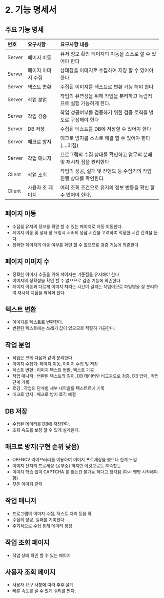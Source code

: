 # 2. 기능 명세서

## 주요 기능 명세

| 번호 | 요구사항  | 요구사항 내용 |
| :--- | :--- | :--- |
| Server | 페이지 이동 | 유저 정보 확인 페이지의 이동을 스스로 할 수 있어야 한다 |
| Server | 페이지 이미지 수집  | 상태창을 이미지로 수집하여 저장 할 수 있어야 한다 |
| Server | 텍스트 변환 | 수집된 이미지를 텍스트로 변환 가능 해야 한다 |
| Server | 작업 분업 | 작업의 유연성을 위해 작업을 분리하고 독립적으로 실행 가능하게 한다. |
| Server | 작업 검증 | 작업 성공여부를 검증하기 위한 검증 로직을 별도로 구성해야 한다 |
| Server | DB 저장  | 수집된 텍스트를 DB에 저장할 수 있어야 한다 |
| Server | 매크로 방지 | 매크로 방지를 스스로 해결 할 수 있어야 한다\(....미침\) |
| Server | 작업 매니저 | 프로그램의 수집 상태를 확인하고 업무의 분배 및 재시작 점을 관리한다 |
| Client | 작업 조회 | 작업의 성공, 실패 및 진행도 등 수집기의  작업 진행 상태를 확인한다. |
| Client | 사용자 조 페이지 | 여러 조회 조건으로 유저의 정보 변동을 확인 할 수 있어야 한다. |

## 페이지 이동 

* 수집될 유저의 정보를 확인 할 수 있는 페이지로 자동 이동한다. 
* 페이지 이동 및 상태 창 요청시 서버의 응답 시간을 고려하여 적당한 시간 간격을 둔다.
* 정확한 페이지의 이동 여부를 확인 할 수 없으므로 검증 기능에 의존한다

## 페이지 이미지 수

* 정확한 이미지 추출을 위해 페이지는 기준점을 유지해야 한다
* 이미지의 정확성을 확인 할 수 없으므로 검증 기능에 의존한다.
* 페이지 이동과 다르게 이미지 처리는 시간이 걸리는 작업이므로 파일명을 잘 분리하여 재시작 지점을 최적화 한다.

## 텍스트 변환 

* 이미지를 텍스트로 변환한다.
* 변환된 텍스트에는 쓰레기 값이 있으므로 적절히 가공한다.

## 작업 분업

* 작업은 크게 다음과 같이 분리한다.
* 이미지 수집기: 페이지 이동, 이미지 수집 및 저장
* 텍스트 변환 : 이미지 텍스트 변환, 텍스트 가공
* 작업 매니저 :  변환된 텍스트의 길이,  DB 데이터와 비교등으로 검증, DB 입력 , 작업 단계 기록
* 로깅  : 작업의 단계별 세부 내역을를 텍스트르에 기록
* 매크로 방지 : 매크로 방지 로직 해결

## DB 저장

* 수집된 데이터를 DB에 저장한다. 
* 조회 속도를 보장 할 수 있게 설계한다.

## 매크로 방지\(구현 순위 낮음\)

* OPENCV 라이브러리를 이용하여 이미지 프로세싱을 했으나 한계 느낌
* 이미지 전처리 프로세싱 \(공부중\) 하지만 이것으로도 부족할듯 
* 이미지 학습 없이 CAPTCHA 를 뚫는건 불가능 하다고 생각됨  \(다시  맨땅 시작해야함\)
* 찾은 이미지 클릭 

## 작업 매니저

* 프로그램의 이미지 수집, 텍스트 처리 등을 확
* 수집의 성공, 실패를 기록한다
* 주기적으로 수집 통계 데이터 생성

## 작업 조회 페이지

* 작업 상태 확인 할 수 있는 페이지

## 사용자 조회 페이지

* 사용자 요구 사항에 따라 추후 설계
* 빠른 속도를 낼 수 있게 쿼리를 짠다.









